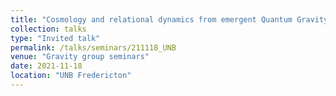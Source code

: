 ```yaml
---
title: "Cosmology and relational dynamics from emergent Quantum Gravity"
collection: talks
type: "Invited talk"
permalink: /talks/seminars/211118_UNB
venue: "Gravity group seminars"
date: 2021-11-18
location: "UNB Fredericton"
---
```


